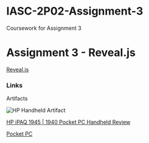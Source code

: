 #   IASC-2P02-Assignment-3
Coursework for Assignment 3

#   Assignment 3 - Reveal.js

[Reveal.js](http://lab.hakim.se/reveal-js/#/)

### Links

Artifacts






![HP Handheld Artifact](https://github.com/rustenburgJ/IASC-2P02-Assignment-3/raw/master/images3/images.png)




[HP iPAQ 1945 | 1940 Pocket PC Handheld Review](http://www.pocketpccentral.net/ipaq1945.htm#ebay)


[Pocket PC](http://pocketpccentral.net/device_menus/pocket_pcs.htm)
